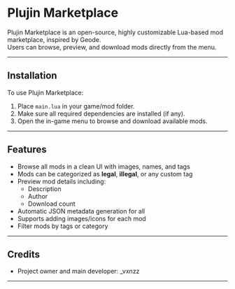 # Plujin Marketplace

Plujin Marketplace is an open-source, highly customizable Lua-based mod marketplace, inspired by Geode.  
Users can browse, preview, and download mods directly from the menu.

---

## Installation

To use Plujin Marketplace:

1. Place `main.lua` in your game/mod folder.
2. Make sure all required dependencies are installed (if any).
3. Open the in-game menu to browse and download available mods.

---

## Features

- Browse all mods in a clean UI with images, names, and tags
- Mods can be categorized as **legal**, **illegal**, or any custom tag
- Preview mod details including:
  - Description
  - Author
  - Download count
- Automatic JSON metadata generation for all <mods>
- Supports adding images/icons for each mod
- Filter mods by tags or category

---

## Credits

- Project owner and main developer: \_vxnzz

---
